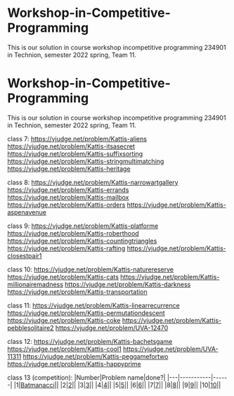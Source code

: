 # Workshop-in-Competitive-Programming

This is our solution in course workshop incompetitive programming 234901 in Technion, semester 2022 spring, Team 11.


# Workshop-in-Competitive-Programming

This is our solution in course workshop incompetitive programming 234901 in Technion, semester 2022 spring, Team 11.


class 7:
https://vjudge.net/problem/Kattis-aliens
https://vjudge.net/problem/Kattis-itsasecret
https://vjudge.net/problem/Kattis-suffixsorting
https://vjudge.net/problem/Kattis-stringmultimatching
https://vjudge.net/problem/Kattis-heritage


class 8:
https://vjudge.net/problem/Kattis-narrowartgallery
https://vjudge.net/problem/Kattis-errands
https://vjudge.net/problem/Kattis-mailbox
https://vjudge.net/problem/Kattis-orders
https://vjudge.net/problem/Kattis-aspenavenue

class 9:
https://vjudge.net/problem/Kattis-platforme
https://vjudge.net/problem/Kattis-roberthood
https://vjudge.net/problem/Kattis-countingtriangles
https://vjudge.net/problem/Kattis-rafting
https://vjudge.net/problem/Kattis-closestpair1

class 10:
https://vjudge.net/problem/Kattis-naturereserve
https://vjudge.net/problem/Kattis-cats
https://vjudge.net/problem/Kattis-millionairemadness
https://vjudge.net/problem/Kattis-darkness
https://vjudge.net/problem/Kattis-transportation

class 11:
https://vjudge.net/problem/Kattis-linearrecurrence
https://vjudge.net/problem/Kattis-permutationdescent
https://vjudge.net/problem/Kattis-coke
https://vjudge.net/problem/Kattis-pebblesolitaire2
https://vjudge.net/problem/UVA-12470

class 12:
https://vjudge.net/problem/Kattis-bachetsgame
https://vjudge.net/problem/Kattis-cool1
https://vjudge.net/problem/UVA-11311
https://vjudge.net/problem/Kattis-peggamefortwo
https://vjudge.net/problem/Kattis-happyprime

class 13 (competition):
|Number|Problem name|done?|
|---|-----------|------|
|1|[Batmanacci](https://vjudge.net/problem/Kattis-batmanacci)||
|2|[2](https://vjudge.net/problem/Kattis-unlockpattern)||
|3|[3](https://vjudge.net/problem/Kattis-posterize)||
|4|[4](https://vjudge.net/problem/UVA-1103)||
|5|[5](https://vjudge.net/problem/UVA-361)||
|6|[6](https://vjudge.net/problem/Kattis-lostmap)||
|7|[7](https://vjudge.net/problem/Kattis-pascal)||
|8|[8](https://vjudge.net/problem/UVA-1584)||
|9|[9](https://vjudge.net/problem/Kattis-blockcrusher)||
|10|[10](https://vjudge.net/problem/Kattis-supercomputer)||
